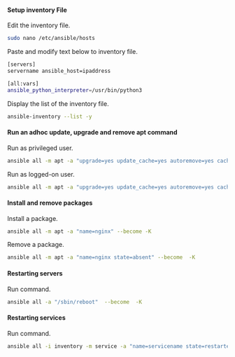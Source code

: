 #### Setup inventory File

Edit the inventory file.
```bash
sudo nano /etc/ansible/hosts
```

Paste and modify text below to inventory file.
```bash
[servers]
servername ansible_host=ipaddress

[all:vars]
ansible_python_interpreter=/usr/bin/python3
```

Display the list of the inventory file.
```bash
ansible-inventory --list -y
```

#### Run an adhoc update, upgrade and remove apt command

Run as privileged user.
```bash
ansible all -m apt -a "upgrade=yes update_cache=yes autoremove=yes cache_valid_time=86400" --become
```

Run as logged-on user.
```bash
ansible all -m apt -a "upgrade=yes update_cache=yes autoremove=yes cache_valid_time=86400"
```

#### Install and remove packages

Install a package.
```bash
ansible all -m apt -a "name=nginx" --become -K
```

Remove a package.
```bash
ansible all -m apt -a "name=nginx state=absent" --become  -K
```

#### Restarting servers

Run command.
```bash
ansible all -a "/sbin/reboot"  --become  -K
```

#### Restarting services

Run command.
```bash
ansible all -i inventory -m service -a "name=servicename state=restarted" --become  -K
```
